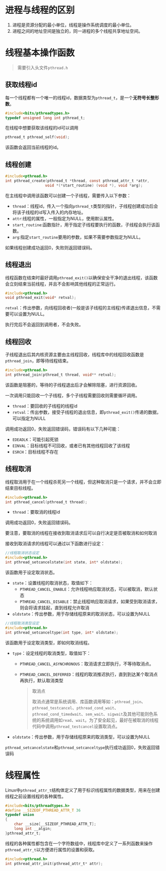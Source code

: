 # 进程与线程的区别
1. 进程是资源分配的最小单位，线程是操作系统调度的最小单位。
2. 进程之间的地址空间是独立的，同一进程的多个线程共享地址空间。
# 线程基本操作函数
>需要引入头文件`pthread.h`
## 获取线程id
每一个线程都有一个唯一的线程id，数据类型为`pthread_t`，是一个**无符号长整形数**。

```c
#include<bits/pthreadtypes.h>
typedef unsigned long int pthread_t;
```

在线程中想要获取该线程的id可以调用

```c
pthread_t pthread_self(void);
```
该函数会返回当前线程的id。
## 线程创建
```c
#include<pthread.h>
int pthread_create(pthread_t *thread, const pthread_attr_t *attr,
				  void *(*start_routine) (void *), void *arg);
```
在主线程中调用该函数可以创建一个子线程，需要传入以下参数：

- `thread`：线程id，传入一个指向`pthread_t`类型的指针，子线程创建成功后会将该子线程的id写入传入的内存地址。
- `attr`:线程的属性，一般指定为NULL，使用默认属性。
- `start_routine`:函数指针，用于指定子线程要执行的函数，子线程会执行该函数。
- `arg`:指定`start_routine`要用的参数，如果不需要参数指定为NULL。

如果线程创建成功返回0，失败则返回错误码。

## 线程退出

线程函数在结束时最好调用`pthread_exit()`以确保安全干净的退出线程，该函数会立刻结束当前线程，并且不会影响其他线程的正常运行。

```c
#include<pthread.h>
void pthread_exit(void* retval);
```

`retval`：传出参数，向线程回收者(一般是该子线程的主线程)传递退出信息，不需要可以设置为NULL。

执行完后不会返回到调用者，不会失败。

## 线程回收

子线程退出后其内核资源主要由主线程回收，线程库中的线程回收函数是`pthread_join`，即等待线程结束。

```c
#include<pthread.h>
int pthread_join(pthread_t thread, void** retval);
```

该函数是阻塞的，等待的子线程退出后才会解除阻塞，进行资源回收。

一次调用只能回收一个子线程，多个子线程需要回收则需要循环调用。

- `thread`：要回收的子线程的线程id
- `retval`：传出参数，接受子线程的退出信息，即`pthread_exit()`传递的数据，可以指定为NULL

调用成功返回0，失败返回错误码，错误码有以下几种可能：

- `EDEADLK`：可能引起死锁
- `EINVAL`：目标线程不可回收，或者已有其他线程回收了该线程
- `ESRCH`：目标线程不存在

## 线程取消

线程取消用于在一个线程杀死另一个线程，但这种取消只是一个请求，并不会立即结束目标线程。

```c
#include<pthread.h>
int pthread_cancel(pthread_t thread);
```

- `thread`：要取消的线程id

调用成功返回0，失败返回错误码。

要注意，要取消的线程在接收到取消请求后可以自行决定是否被取消和如何取消

接收到取消请求的线程可以通过以下函数进行设定：

```c
//线程取消状态设定
#include<pthread.h>
int pthread_setcancelstate(int state, int* oldstate);
```

该函数用于设定取消状态。

- `state`：设置线程的取消状态，取值如下：
  - `PTHREAD_CANCEL_ENABLE`：允许线程响应取消状态，可以被取消，默认状态
  - `PTHREAD_CANCEL_DISABLE`：禁止线程响应取消请求，如果受到取消请求，则会将请求挂起，直到线程允许取消
- `oldstate`：传出参数，用于存储线程原来的取消状态，可以设置为NULL

```c
//线程取消类型设定
#include<pthread.h>
int pthread_setcanceltype(int type, int* oldstate);
```

该函数用于设定取消类型，即如何取消线程。

- `type`：设定线程的取消类型，取值如下：

  - `PTHREAD_CANCEL_ASYNCHRONOUS`：取消请求立即执行，不等待取消点。

  - `PTHREAD_CANCEL_DEFERRED`：线程的取消推迟执行，直到到达某个取消点再执行，默认取消类型

    > 取消点
    >
    > 取消点通常是系统调用、库函数调用等如：`pthread_join`、`pthread_testcancel`、`pthread_cond_wait`、`pthread_cond_timedwait`、`sem_wait`、`sigwait`及其他可能则色系统的系统调用如`read`、`wait`。为了安全起见，最好在被取消的线程代码中调用`pthread_testcancel`设置取消点。

- `oldstate`：传出参数，用于存储线程原来的取消类型，可以设置为NULL

`pthread_setcancelstate`和`pthread_setcanceltype`执行成功返回0，失败返回错误码

# 线程属性

Linux中`pthread_attr_t`结构体定义了用于标识线程属性的数据类型，用来在创建线程之前设置线程的各种属性。

```c
#include<bits/pthreadtypes.h>
#define __SIZEOF_PTHREAD_ATTR_T 36
typedef union
{
    char __size[__SIZEOF_PTHREAD_ATTR_T];
    long int __algin;
}pthread_attr_t;
```

线程的各种属性都包含在一个字符数组中，线程库中定义了一系列函数来操作`pthread_attr_t`以方便进行属性的设置和获取。

```c
#include<pthread.h>
int pthread_attr_init(pthread_attr_t* attr);
```

